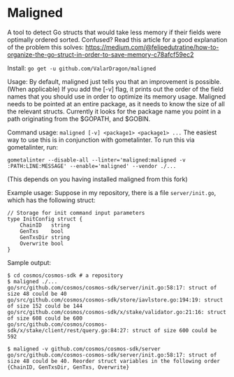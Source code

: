 # Maligned

A tool to detect Go structs that would take less memory if their fields were optimally ordered sorted. Confused? Read this article for a good explanation of the problem this solves: https://medium.com/@felipedutratine/how-to-organize-the-go-struct-in-order-to-save-memory-c78afcf59ec2

Install: `go get -u github.com/ValarDragon/maligned`

Usage:
By default, maligned just tells you that an improvement is possible. (When applicable) If you add the [-v] flag, it prints out the order of the field names that you should use in order to optimize its memory usage. Maligned needs to be pointed at an entire package, as it needs to know the size of all the relevant structs. Currently it looks for the package name you point in a path originating from the $GOPATH, and $GOBIN.

Command usage: `maligned [-v] <package1> <package1> ...`
The easiest way to use this is in conjunction with gometalinter. To run this via gometalinter, run:

`gometalinter --disable-all --linter='maligned:maligned -v :PATH:LINE:MESSAGE' --enable='maligned' --vendor ./...`

(This depends on you having installed maligned from this fork)

Example usage: Suppose in my repository, there is a file `server/init.go`, which has the following struct:
```
// Storage for init command input parameters
type InitConfig struct {
	ChainID   string
	GenTxs    bool
	GenTxsDir string
	Overwrite bool
}
```

Sample output:
```
$ cd cosmos/cosmos-sdk # a repository
$ maligned ./...
go/src/github.com/cosmos/cosmos-sdk/server/init.go:58:17: struct of size 48 could be 40
go/src/github.com/cosmos/cosmos-sdk/store/iavlstore.go:194:19: struct of size 152 could be 144
go/src/github.com/cosmos/cosmos-sdk/x/stake/validator.go:21:16: struct of size 608 could be 600
go/src/github.com/cosmos/cosmos-sdk/x/stake/client/rest/query.go:84:27: struct of size 600 could be 592

$ maligned -v github.com/cosmos/cosmos-sdk/server
go/src/github.com/cosmos-cosmos-sdk/server/init.go:58:17: struct of size 48 could be 40. Reorder struct variables in the following order {ChainID, GenTxsDir, GenTxs, Overwrite}
```
